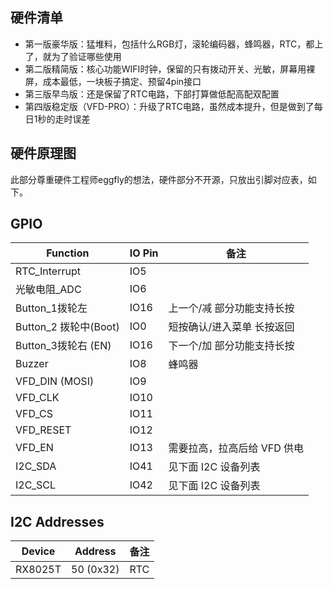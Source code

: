 ## 硬件清单
- 第一版豪华版：猛堆料，包括什么RGB灯，滚轮编码器，蜂鸣器，RTC，都上了，就为了验证哪些使用
- 第二版精简版：核心功能WIFI时钟，保留的只有拨动开关、光敏，屏幕用裸屏，成本最低，一块板子搞定、预留4pin接口
- 第三版早鸟版：还是保留了RTC电路，下部打算做低配高配双配置
- 第四版稳定版（VFD-PRO）：升级了RTC电路，虽然成本提升，但是做到了每日1秒的走时误差

## 硬件原理图

此部分尊重硬件工程师eggfly的想法，硬件部分不开源，只放出引脚对应表，如下。

## GPIO

| Function              | IO Pin | 备注                        |
| --------------------- | ------ | --------------------------- |
| RTC_Interrupt         | IO5    |                             |
| 光敏电阻_ADC          | IO6    |                             |
| Button_1拨轮左        | IO16   | 上一个/减  部分功能支持长按 |
| Button_2 拨轮中(Boot) | IO0    | 短按确认/进入菜单  长按返回 |
| Button_3拨轮右 (EN)   | IO16   | 下一个/加  部分功能支持长按 |
| Buzzer                | IO8    | 蜂鸣器                      |
| VFD_DIN (MOSI)        | IO9    |                             |
| VFD_CLK               | IO10   |                             |
| VFD_CS                | IO11   |                             |
| VFD_RESET             | IO12   |                             |
| VFD_EN                | IO13   | 需要拉高，拉高后给 VFD 供电 |
| I2C_SDA               | IO41   | 见下面 I2C 设备列表         |
| I2C_SCL               | IO42   | 见下面 I2C 设备列表         |

## I2C Addresses

| Device  | Address   | 备注 |
| ------- | --------- | ---- |
| RX8025T | 50 (0x32) | RTC  |
